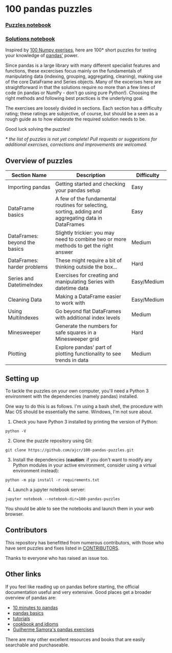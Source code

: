 # 100 pandas puzzles

### [Puzzles notebook](https://github.com/ajcr/100-pandas-puzzles/blob/master/100-pandas-puzzles.ipynb)
### [Solutions notebook](https://github.com/ajcr/100-pandas-puzzles/blob/master/100-pandas-puzzles-with-solutions.ipynb)

Inspired by [100 Numpy exerises](https://github.com/rougier/numpy-100), here are 100* short puzzles for testing your knowledge of [pandas'](http://pandas.pydata.org/) power.

Since pandas is a large library with many different specialist features and functions, these excercises focus mainly on the fundamentals of manipulating data (indexing, grouping, aggregating, cleaning), making use of the core DataFrame and Series objects. Many of the excerises here are straightforward in that the solutions require no more than a few lines of code (in pandas or NumPy - don't go using pure Python!). Choosing the right methods and following best practices is the underlying goal.

The exercises are loosely divided in sections. Each section has a difficulty rating; these ratings are subjective, of course, but should be a seen as a rough guide as to how elaborate the required solution needs to be.

Good luck solving the puzzles!

*\* the list of puzzles is not yet complete! Pull requests or suggestions for additional exercises, corrections and improvements are welcomed.*

## Overview of puzzles

| Section Name  | Description |  Difficulty |
| ------------- | ------------- | ------------- |
| Importing pandas  | Getting started and checking your pandas setup  | Easy |
| DataFrame basics  | A few of the fundamental routines for selecting, sorting, adding and aggregating data in DataFrames  | Easy  |
| DataFrames: beyond the basics  | Slightly trickier: you may need to combine two or more methods to get the right answer  | Medium |
| DataFrames: harder problems  | These might require a bit of thinking outside the box...  | Hard |
| Series and DatetimeIndex  | Exercises for creating and manipulating Series with datetime data  | Easy/Medium |
| Cleaning Data  | Making a DataFrame easier to work with  | Easy/Medium |
| Using MultiIndexes  | Go beyond flat DataFrames with additional index levels  | Medium |
| Minesweeper | Generate the numbers for safe squares in a Minesweeper grid | Hard |
| Plotting | Explore pandas' part of plotting functionality to see trends in data | Medium |

## Setting up

To tackle the puzzles on your own computer, you'll need a Python 3 environment with the dependencies (namely pandas) installed.

One way to do this is as follows. I'm using a bash shell, the procedure with Mac OS should be essentially the same. Windows, I'm not sure about.

1. Check you have Python 3 installed by printing the version of Python:
```
python -V
```

2. Clone the puzzle repository using Git:

```
git clone https://github.com/ajcr/100-pandas-puzzles.git
```

3. Install the dependencies (**caution**: if you don't want to modify any Python modules in your active environment, consider using a virtual environment instead):

```
python -m pip install -r requirements.txt
```

4. Launch a jupyter notebook server:

```
jupyter notebook --notebook-dir=100-pandas-puzzles
```

You should be able to see the notebooks and launch them in your web browser.

## Contributors

This repository has benefitted from numerous contributors, with those who have sent puzzles and fixes listed in [CONTRIBUTORS](https://github.com/ajcr/100-pandas-puzzles/blob/master/CONTRIBUTORS.md).

Thanks to everyone who has raised an issue too.

## Other links

If you feel like reading up on pandas before starting, the official documentation useful and very extensive. Good places get a broader overview of pandas are:

- [10 minutes to pandas](http://pandas.pydata.org/pandas-docs/version/0.17.0/10min.html)
- [pandas basics](http://pandas.pydata.org/pandas-docs/version/0.17.0/basics.html)
- [tutorials](http://pandas.pydata.org/pandas-docs/stable/tutorials.html)
- [cookbook and idioms](http://pandas.pydata.org/pandas-docs/version/0.17.0/cookbook.html#cookbook)
- [Guilherme Samora's pandas exercises](https://github.com/guipsamora/pandas_exercises)

There are may other excellent resources and books that are easily searchable and purchaseable.
